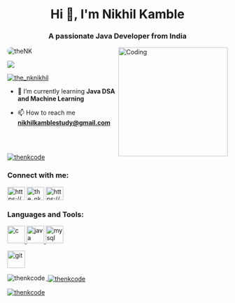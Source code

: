 <h1 align="center">Hi 👋, I'm Nikhil Kamble</h1>
<h3 align="center">A passionate Java Developer from India</h3>
<img align="right" alt="Coding" width="250" src="https://cdn.dribbble.com/users/1162077/screenshots/3848914/programmer.gif">
<p align="left"> <img src="https://komarev.com/ghpvc/?username=theNKCode&label=Profile%20views&color=0e75b6&style=flat" alt="theNK" style="border-radius: 8px"/>  </p>

<p align="left"> <a href="https://www.linkedin.com/in/nikhil-kamble-540248214/" target="blank"> <img src="https://img.shields.io/badge/LinkedIn-0077B5?style=for-the-badge&logo=linkedin&logoColor=white"/> </a> </p>
<p align="left"> <a href="https://twitter.com/the_nknikhil" target="blank"><img src="https://img.shields.io/badge/Twitter-1DA1F2?style=for-the-badge&logo=twitter&logoColor=white" alt="the_nknikhil" /></a> </p>

- 🌱 I’m currently learning **Java DSA and Machine Learning**

- 📫 How to reach me **nikhilkamblestudy@gmail.com**
<br>
<br>
<p align="left"> <a href="https://github.com/ryo-ma/github-profile-trophy"><img src="https://github-profile-trophy.vercel.app/?username=thenkcode" alt="thenkcode" /></a> </p>


<h3 align="left">Connect with me:</h3>
<p align="left">

<a href="https://www.linkedin.com/in/nikhil-kamble-540248214/" target="blank"><img align="center" src="https://upload.wikimedia.org/wikipedia/commons/8/81/LinkedIn_icon.svg" alt="https://www.linkedin.com/in/nikhil-kamble-540248214/" height="30" width="40" /></a>
<a href="https://twitter.com/the_nknikhil" target="blank"><img align="center" src="https://upload.wikimedia.org/wikipedia/commons/6/6f/Logo_of_Twitter.svg" alt="the_nknikhil" height="30" width="40" /></a>
<a href="https://www.instagram.com/the_nikhilkamble/" target="blank"><img align="center" src="https://upload.wikimedia.org/wikipedia/commons/e/e7/Instagram_logo_2016.svg" alt="https://www.instagram.com/the_nikhilkamble/" height="30" width="40" /></a>
</p>

<h3 align="left">Languages and Tools:</h3>
<p align="left"> <a href="https://www.cprogramming.com/" target="_blank" rel="noreferrer"> <img src="https://upload.wikimedia.org/wikipedia/commons/1/18/C_Programming_Language.svg" alt="c" width="40" height="40"/> 
</a> <a href="https://www.java.com" target="_blank" rel="noreferrer"> <img src="https://upload.wikimedia.org/wikipedia/en/thumb/3/30/Java_programming_language_logo.svg/800px-Java_programming_language_logo.svg.png" alt="java" width="40" height="40"/> 
</a> <a href="https://www.mysql.com/" target="_blank" rel="noreferrer"> <img src="https://1000logos.net/wp-content/uploads/2020/08/MySQL-Logo.png" alt="mysql" width="40" height="40"/> </a> </p>
</a> <a href="https://git-scm.com/" target="_blank" rel="noreferrer"> <img src="https://www.vectorlogo.zone/logos/git-scm/git-scm-icon.svg" alt="git" width="40" height="40"/>

<p><img align="left" src="https://github-readme-stats.vercel.app/api/top-langs?username=thenkcode&show_icons=true&locale=en&layout=compact" alt="thenkcode" /></p>

<p>&nbsp;<img align="center" src="https://github-readme-stats.vercel.app/api?username=thenkcode&show_icons=true&locale=en" alt="thenkcode" /></p>

<p><img align="center" src="https://github-readme-streak-stats.herokuapp.com/?user=thenkcode&" alt="thenkcode" /></p>
